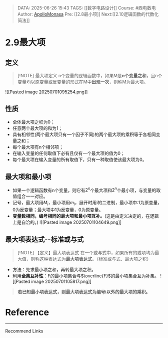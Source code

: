 > DATA: 2025-06-26 15:43
> TAGS: [[数字电路设计]]
> Course: #西电数电 
> Author: [ApolloMonasa](https://github.com/ApolloMonasa)
> Pre: [[2.8最小项]]
> Next:[[2.10逻辑函数的代数化简法]]


# 2.9最大项
## 定义

> [!NOTE] 最大项定义
> n个变量的逻辑函数中，如果M是**n个变量之和**，且n个变量均以原变量或反变量的形式在M中**出现一次**，则称M为最大项。

![[Pasted image 20250701095254.png]]
## 性质
- 全体最大项之积为0；
- 任意两个最大项的和为1；
- 具有相邻性(两个最大项只有一个因子不同)的两个最大项的乘积等于各相同变量之和；
- 每个最大项有n个相邻项；
- 在输入变量的任何取值下必有且仅有一个最大项的值为0；
- 每个最大项在输入变量的所有取值下，只有一种取值使该最大项为0。

## 最大项和最小项
- 如果一个逻辑函数有n个变量，则它有$2^n$个最大项和$2^n$个最小项，与变量的取值组合一一对应。
- 记号，最大项用$M_i$，最小项用$m_i$，展开时用i的二进制，最小项中:1为原变量，0为反变量；最大项中1为反变量，0为原变量。
- **变量数相同，编号相同的最大项和最小项互补。**(这是由定义决定的，在逻辑上是自洽的。)
![[Pasted image 20250701104649.png]]

## 最大项表达式--标准或与式
> [!NOTE] 【定义】最大项表达式
> 在一个或与式中，如果所有的或项均为最大值，则称这种表达式为**最大项表达式**。（标准或与式、最大项之积）

- 方法：先求最小项之和，再转最大项之积。
- 利用**全集互补性**：F的最小项集合与$\overline{F}$的最小项集合互为补集。
![[Pasted image 20250701105817.png]]
>	**若已知最小项表达式，则最大项表达式为编号i以外的最大项的乘积。**



# Reference


---
Recommend Links
  